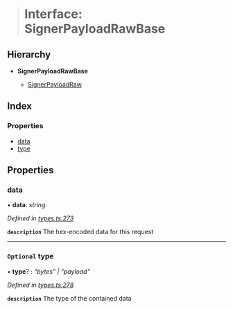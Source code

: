 > # Interface: SignerPayloadRawBase

## Hierarchy

* **SignerPayloadRawBase**

  * [SignerPayloadRaw](_types_.signerpayloadraw.md)

## Index

### Properties

* [data](_types_.signerpayloadrawbase.md#data)
* [type](_types_.signerpayloadrawbase.md#optional-type)

## Properties

###  data

• **data**: *string*

*Defined in [types.ts:273](https://github.com/polkadot-js/api/blob/2dd7cc0/packages/api/src/types.ts#L273)*

**`description`** The hex-encoded data for this request

___

### `Optional` type

• **type**? : *"bytes" | "payload"*

*Defined in [types.ts:278](https://github.com/polkadot-js/api/blob/2dd7cc0/packages/api/src/types.ts#L278)*

**`description`** The type of the contained data